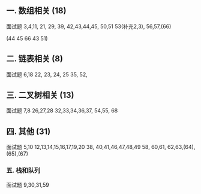 ## 一. 数组相关 (18)
面试题   3,4,11,
        21, 29,
        39,
            42,43,44,45,
        50,51
        53(补充2,3), 56,57,(66)

(44 45 66
 43 51)

## 二. 链表相关 (8)
面试题  6,18
       22,   23, 24, 25
       35,
       52,
       
       
## 三. 二叉树相关 (13)
面试题  7,8
        26,27,28
        32,33,34,36,37,
        54,55,
        68
        
        
## 四. 其他 (31)
面试题 5,10
      12,13,14,15,16,17,19,20
      38,
      40,41,46,47,48,49
      58,
      60,61,   62,63,(64),(65),(67)
      
### 五. 栈和队列
面试题 9,30,31,59     